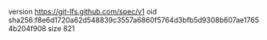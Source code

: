 version https://git-lfs.github.com/spec/v1
oid sha256:f8e6d1720a62d548839c3557a6860f5764d3bfb5d9308b607ae17654b204f908
size 821
